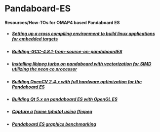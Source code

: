 Pandaboard-ES
============

#### Resources/How-TOs for OMAP4 based Pandaboard ES   

* ##### [Setting up a cross compiling environment to build linux applications for embedded targets](https://github.com/praveenofpersia/Pandboard-ES/wiki/Setting-up-a-cross-compiling-environment-to-build-linux-applications-for-embedded-targets)

* ##### [Building-GCC-4.8.1-from-source-on-pandaboardES](https://github.com/praveenofpersia/Pandboard-ES/wiki/Building-GCC-4.8.1-from-source-on-pandaboardES)

* ##### [Installing libjpeg turbo on pandaboard with vectorization for SIMD utilizing the neon co processor](https://github.com/praveenofpersia/Pandboard-ES/wiki/Installing-libjpeg-turbo-on-pandaboard-with-vectorization-for-SIMD-utilizing-the-neon-co-processor)

* ##### [Building OpenCV 2.4.x with full hardware optimization for the Pandaboard ES](https://github.com/praveenofpersia/Pandboard-ES/wiki/Building-OpenCV-2.4.x-with-full-hardware-optimization-for-the-Pandaboard-ES)

* ##### [Building Qt 5.x on pandaboard ES with OpenGL ES](https://github.com/praveenofpersia/Pandboard-ES/wiki/Building-Qt-5.x-on-pandaboard-ES-with-OpenGL-ES)

* ##### [Capture a frame (photo) using ffmpeg](https://github.com/praveenofpersia/Pandboard-ES/wiki/Capture-a-frame-%28photo%29-using-ffmpeg)

* ##### [Pandaboard ES graphics benchmarking](https://github.com/praveenofpersia/Pandboard-ES/wiki/Pandaboard-ES-graphics-benchmarking)



